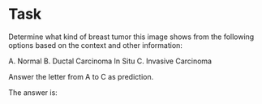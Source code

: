 # Task
Determine what kind of breast tumor this image shows from the following options based on the context and other information:

A. Normal
B. Ductal Carcinoma In Situ
C. Invasive Carcinoma

Answer the letter from A to C as prediction.

The answer is: